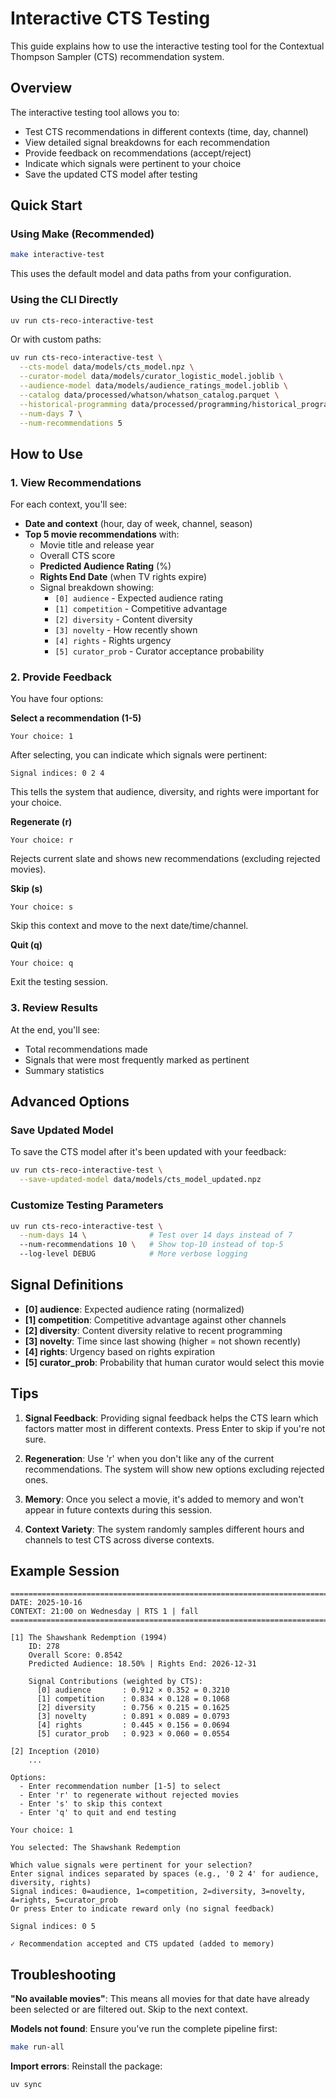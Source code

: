 # Interactive CTS Testing

This guide explains how to use the interactive testing tool for the Contextual Thompson Sampler (CTS) recommendation system.

## Overview

The interactive testing tool allows you to:
- Test CTS recommendations in different contexts (time, day, channel)
- View detailed signal breakdowns for each recommendation
- Provide feedback on recommendations (accept/reject)
- Indicate which signals were pertinent to your choice
- Save the updated CTS model after testing

## Quick Start

### Using Make (Recommended)

```bash
make interactive-test
```

This uses the default model and data paths from your configuration.

### Using the CLI Directly

```bash
uv run cts-reco-interactive-test
```

Or with custom paths:

```bash
uv run cts-reco-interactive-test \
  --cts-model data/models/cts_model.npz \
  --curator-model data/models/curator_logistic_model.joblib \
  --audience-model data/models/audience_ratings_model.joblib \
  --catalog data/processed/whatson/whatson_catalog.parquet \
  --historical-programming data/processed/programming/historical_programming.parquet \
  --num-days 7 \
  --num-recommendations 5
```

## How to Use

### 1. View Recommendations

For each context, you'll see:
- **Date and context** (hour, day of week, channel, season)
- **Top 5 movie recommendations** with:
  - Movie title and release year
  - Overall CTS score
  - **Predicted Audience Rating** (%)
  - **Rights End Date** (when TV rights expire)
  - Signal breakdown showing:
    - `[0] audience` - Expected audience rating
    - `[1] competition` - Competitive advantage
    - `[2] diversity` - Content diversity
    - `[3] novelty` - How recently shown
    - `[4] rights` - Rights urgency
    - `[5] curator_prob` - Curator acceptance probability

### 2. Provide Feedback

You have four options:

**Select a recommendation (1-5)**
```
Your choice: 1
```

After selecting, you can indicate which signals were pertinent:
```
Signal indices: 0 2 4
```
This tells the system that audience, diversity, and rights were important for your choice.

**Regenerate (r)**
```
Your choice: r
```
Rejects current slate and shows new recommendations (excluding rejected movies).

**Skip (s)**
```
Your choice: s
```
Skip this context and move to the next date/time/channel.

**Quit (q)**
```
Your choice: q
```
Exit the testing session.

### 3. Review Results

At the end, you'll see:
- Total recommendations made
- Signals that were most frequently marked as pertinent
- Summary statistics

## Advanced Options

### Save Updated Model

To save the CTS model after it's been updated with your feedback:

```bash
uv run cts-reco-interactive-test \
  --save-updated-model data/models/cts_model_updated.npz
```

### Customize Testing Parameters

```bash
uv run cts-reco-interactive-test \
  --num-days 14 \              # Test over 14 days instead of 7
  --num-recommendations 10 \   # Show top-10 instead of top-5
  --log-level DEBUG            # More verbose logging
```

## Signal Definitions

- **[0] audience**: Expected audience rating (normalized)
- **[1] competition**: Competitive advantage against other channels
- **[2] diversity**: Content diversity relative to recent programming
- **[3] novelty**: Time since last showing (higher = not shown recently)
- **[4] rights**: Urgency based on rights expiration
- **[5] curator_prob**: Probability that human curator would select this movie

## Tips

1. **Signal Feedback**: Providing signal feedback helps the CTS learn which factors matter most in different contexts. Press Enter to skip if you're not sure.

2. **Regeneration**: Use 'r' when you don't like any of the current recommendations. The system will show new options excluding rejected ones.

3. **Memory**: Once you select a movie, it's added to memory and won't appear in future contexts during this session.

4. **Context Variety**: The system randomly samples different hours and channels to test CTS across diverse contexts.

## Example Session

```
================================================================================
DATE: 2025-10-16
CONTEXT: 21:00 on Wednesday | RTS 1 | fall
================================================================================

[1] The Shawshank Redemption (1994)
    ID: 278
    Overall Score: 0.8542
    Predicted Audience: 18.50% | Rights End: 2026-12-31

    Signal Contributions (weighted by CTS):
      [0] audience       : 0.912 × 0.352 = 0.3210
      [1] competition    : 0.834 × 0.128 = 0.1068
      [2] diversity      : 0.756 × 0.215 = 0.1625
      [3] novelty        : 0.891 × 0.089 = 0.0793
      [4] rights         : 0.445 × 0.156 = 0.0694
      [5] curator_prob   : 0.923 × 0.060 = 0.0554

[2] Inception (2010)
    ...

Options:
  - Enter recommendation number [1-5] to select
  - Enter 'r' to regenerate without rejected movies
  - Enter 's' to skip this context
  - Enter 'q' to quit and end testing

Your choice: 1

You selected: The Shawshank Redemption

Which value signals were pertinent for your selection?
Enter signal indices separated by spaces (e.g., '0 2 4' for audience, diversity, rights)
Signal indices: 0=audience, 1=competition, 2=diversity, 3=novelty, 4=rights, 5=curator_prob
Or press Enter to indicate reward only (no signal feedback)

Signal indices: 0 5

✓ Recommendation accepted and CTS updated (added to memory)
```

## Troubleshooting

**"No available movies"**: This means all movies for that date have already been selected or are filtered out. Skip to the next context.

**Models not found**: Ensure you've run the complete pipeline first:
```bash
make run-all
```

**Import errors**: Reinstall the package:
```bash
uv sync
```
